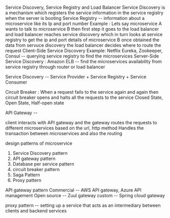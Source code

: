 Service Discovery, Service Registry and Load Balancer Service Discovery is a mechanism which registers the service information in the service registry when the server is booting Service Registry -- information about a microservice like its Ip and port number Example : Lets say microservice A wants to talk to microservice B then first step it goes to the load balancer and load balancer reaches service discovery which in turn looks at service registry to get the ip and port details of microservice B once obtained the data from servuce discovery the load balancer decides where to route the request Client-Side Service Discovery Example: Netflix Eureka, Zookeeper, Consul -- querying service registry to find the microservices Server-Side Service Discovery : Amazon ELB -- find the microservices availability from service registry through router or load balancer

Service Discovery -- Service Provider + Service Registry + Service Consumer

Circuit Breaker : When a request fails to the service again and again then circuit breaker opens and halts all the requests to the service Closed State, Open State, Half-open state

API Gateway -- 

client interacts with API gateway and the gateway routes the requests to different microservices based on the url, http method
Handles the transaction between microservices and also the routing 

design patterns of microservice 

1) Service Discovery pattern
2) API gateway pattern
3) Database per service pattern
4) circuit breaker pattern
5) Saga Pattern
6) Proxy pattern

API gateway pattern 
Commercial -- AWS API gateway, Azure API management
Open source -- Zuul gateway 
custom -- Spring cloud gateway

proxy pattern -- setting up a service that acts as an intermediary between clients and backend services

